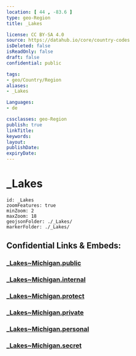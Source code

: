 ```yaml
---
location: [ 44 , -83.6 ] 
type: geo-Region
title: _Lakes

license: CC BY-SA 4.0
source: https://datahub.io/core/country-codes
isDeleted: false
isReadOnly: false
draft: false
confidential: public

tags:
- geo/Country/Region
aliases:
- _Lakes

Languages:
- de

cssclasses: geo-Region
publish: true
linkTitle: 
keywords: 
layout: 
publishDate: 
expiryDate: 
---
```


# _Lakes

```leaflet
id: _Lakes
zoomFeatures: true 
minZoom: 2 
maxZoom: 18
geojsonFolder: ./_Lakes/
markerFolder: ./_Lakes/
```


## Confidential Links & Embeds: 

### [_Lakes~Michigan.public](/_public/\Earth\Continent\America~North\USA\USA~Central\Michigan_Lakes~Michigan.public.md) 

### [_Lakes~Michigan.internal](/_internal/\Earth\Continent\America~North\USA\USA~Central\Michigan_Lakes~Michigan.internal.md) 

### [_Lakes~Michigan.protect](/_protect/\Earth\Continent\America~North\USA\USA~Central\Michigan_Lakes~Michigan.protect.md) 

### [_Lakes~Michigan.private](/_private/\Earth\Continent\America~North\USA\USA~Central\Michigan_Lakes~Michigan.private.md) 

### [_Lakes~Michigan.personal](/_personal/\Earth\Continent\America~North\USA\USA~Central\Michigan_Lakes~Michigan.personal.md) 

### [_Lakes~Michigan.secret](/_secret/\Earth\Continent\America~North\USA\USA~Central\Michigan_Lakes~Michigan.secret.md)

